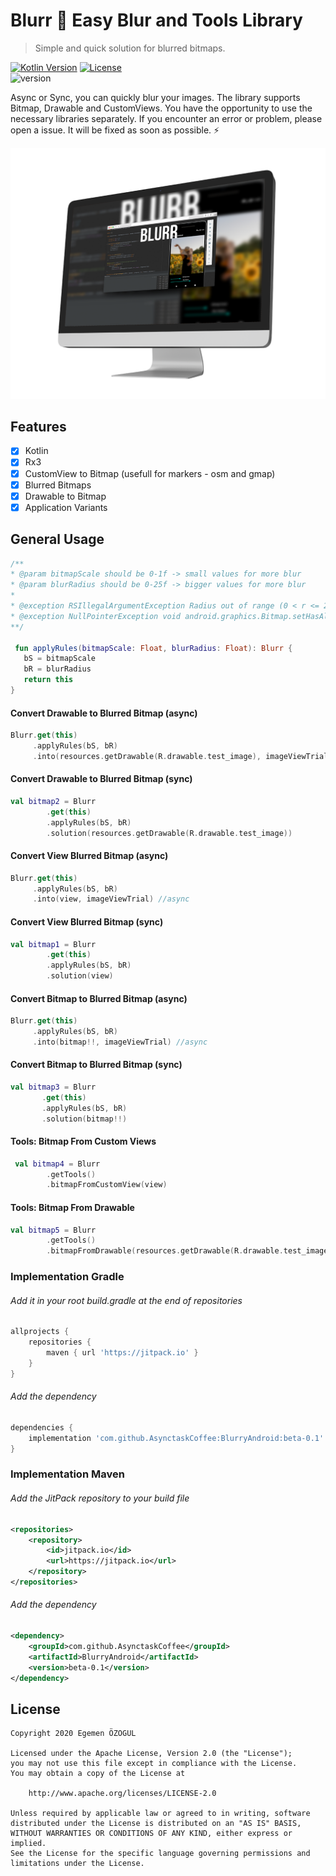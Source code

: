 # Blurr :foggy: Easy Blur and Tools Library
> Simple and quick solution for blurred bitmaps.

[![Kotlin Version](https://img.shields.io/badge/language-kotlin%20100%25-orange.svg)](https://kotlinlang.org/)
[![License](https://img.shields.io/badge/License-Apache%202.0-yellowgreen.svg)](https://opensource.org/licenses/Apache-2.0)  
![version](https://img.shields.io/badge/version-0.1-blue)

Async or Sync, you can quickly blur your images. The library supports Bitmap, Drawable and CustomViews. You have the opportunity to use the necessary libraries separately. If you encounter an error or problem, please open a issue. It will be fixed as soon as possible. :zap:

![](sample.png)

## Features

- [x] Kotlin
- [x] Rx3
- [x] CustomView to Bitmap (usefull for markers - osm and gmap)
- [x] Blurred Bitmaps
- [x] Drawable to Bitmap
- [x] Application Variants

## General Usage

```kotlin
/**
* @param bitmapScale should be 0-1f -> small values for more blur
* @param blurRadius should be 0-25f -> bigger values for more blur
*
* @exception RSIllegalArgumentException Radius out of range (0 < r <= 25)
* @exception NullPointerException void android.graphics.Bitmap.setHasAlpha(boolean)
**/   

 fun applyRules(bitmapScale: Float, blurRadius: Float): Blurr {
   bS = bitmapScale
   bR = blurRadius
   return this
}
```

#### Convert Drawable to Blurred Bitmap (async)

```kotlin
Blurr.get(this)
     .applyRules(bS, bR)
     .into(resources.getDrawable(R.drawable.test_image), imageViewTrial) //async
```

#### Convert Drawable to Blurred Bitmap (sync)

```kotlin
val bitmap2 = Blurr
        .get(this)
        .applyRules(bS, bR)
        .solution(resources.getDrawable(R.drawable.test_image))
```


#### Convert View Blurred Bitmap (async)

```kotlin
Blurr.get(this)
     .applyRules(bS, bR)
     .into(view, imageViewTrial) //async
```


#### Convert View Blurred Bitmap (sync)
```kotlin
val bitmap1 = Blurr
        .get(this)
        .applyRules(bS, bR)
        .solution(view)
```


#### Convert Bitmap to Blurred Bitmap (async)

```kotlin
Blurr.get(this)
     .applyRules(bS, bR)
     .into(bitmap!!, imageViewTrial) //async
```


#### Convert Bitmap to Blurred Bitmap (sync)

```kotlin
val bitmap3 = Blurr
       .get(this)
       .applyRules(bS, bR)
       .solution(bitmap!!)
```



#### Tools: Bitmap From Custom Views

```kotlin
 val bitmap4 = Blurr
        .getTools()
        .bitmapFromCustomView(view)
```


#### Tools: Bitmap From Drawable

```kotlin
val bitmap5 = Blurr
        .getTools()
        .bitmapFromDrawable(resources.getDrawable(R.drawable.test_image))
```




### Implementation Gradle

###### Add it in your root build.gradle at the end of repositories

```groovy
allprojects {
    repositories {
        maven { url 'https://jitpack.io' }
    }
}
```

###### Add the dependency

```groovy
dependencies {
    implementation 'com.github.AsynctaskCoffee:BlurryAndroid:beta-0.1'
}
```

### Implementation Maven

###### Add the JitPack repository to your build file

```xml
<repositories>
	<repository>
		<id>jitpack.io</id>
		<url>https://jitpack.io</url>
	</repository>
</repositories>
```

###### Add the dependency

```xml
<dependency>
	<groupId>com.github.AsynctaskCoffee</groupId>
	<artifactId>BlurryAndroid</artifactId>
	<version>beta-0.1</version>
</dependency>
```




## License

```
Copyright 2020 Egemen ÖZOGUL

Licensed under the Apache License, Version 2.0 (the "License");
you may not use this file except in compliance with the License.
You may obtain a copy of the License at

    http://www.apache.org/licenses/LICENSE-2.0

Unless required by applicable law or agreed to in writing, software
distributed under the License is distributed on an "AS IS" BASIS,
WITHOUT WARRANTIES OR CONDITIONS OF ANY KIND, either express or implied.
See the License for the specific language governing permissions and
limitations under the License.
```

